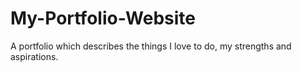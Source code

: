 # My-Portfolio-Website
A portfolio which describes the things I love to do, my strengths and aspirations.
